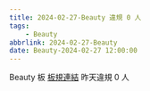 ```yaml
---
title: 2024-02-27-Beauty 違規 0 人
tags:
    - Beauty
abbrlink: 2024-02-27-Beauty
date: Beauty-2024-02-27 12:00:00
---
```

Beauty 板 [板規連結](https://www.ptt.cc/bbs/Beauty/M.1630069980.A.84B.html)
昨天違規 0 人
